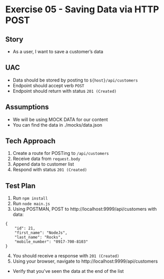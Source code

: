 # Exercise 05 - Saving Data via HTTP POST

## Story

- As a user, I want to save a customer’s data

## UAC

- Data should be stored by posting to `${host}/api/customers`
- Endpoint should accept verb `POST`
- Endpoint should return with status `201 (Created)`

## Assumptions

- We will be using MOCK DATA for our content
- You can find the data in ./mocks/data.json

## Tech Approach

1. Create a route for POSTing to `/api/customers`
2. Receive data from `request.body`
3. Append data to customer list
4. Respond with status `201 (Created)`

## Test Plan

1. Run `npm install`
2. Run `node main.js`
3. Using POSTMAN, POST to http://localhost:9999/api/customers with data:
```
{
	"id": 21,
	"first_name": "NodeJs",
	"last_name": "Rocks",
	"mobile_number": "0917-700-8103"
}
```
4. You should receive a response with `201 (Created)`
5. Using your browser, navigate to http://localhost:9999/api/customers

 - Verify that you've seen the data at the end of the list